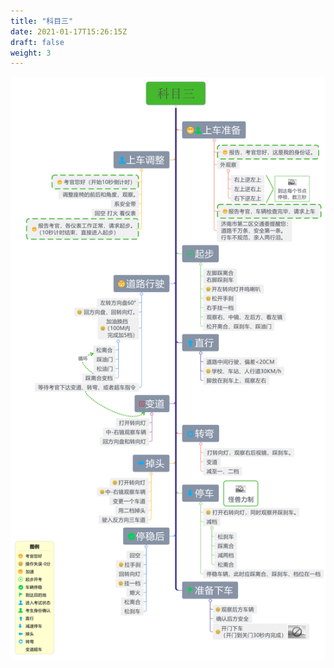 ```yaml
---
title: "科目三"
date: 2021-01-17T15:26:15Z
draft: false
weight: 3
---
```



![科目三](科目三.svg)










